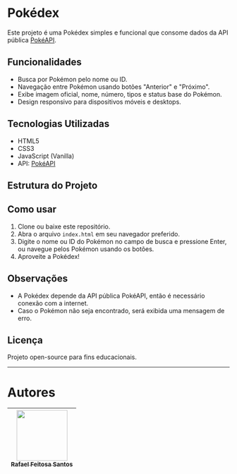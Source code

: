 # Pokédex

Este projeto é uma Pokédex simples e funcional que consome dados da API pública [PokéAPI](https://pokeapi.co/). 

## Funcionalidades

- Busca por Pokémon pelo nome ou ID.
- Navegação entre Pokémon usando botões "Anterior" e "Próximo".
- Exibe imagem oficial, nome, número, tipos e status base do Pokémon.
- Design responsivo para dispositivos móveis e desktops.

## Tecnologias Utilizadas

- HTML5
- CSS3
- JavaScript (Vanilla)
- API: [PokéAPI](https://pokeapi.co/)

## Estrutura do Projeto


## Como usar

1. Clone ou baixe este repositório.
2. Abra o arquivo `index.html` em seu navegador preferido.
3. Digite o nome ou ID do Pokémon no campo de busca e pressione Enter, ou navegue pelos Pokémon usando os botões.
4. Aproveite a Pokédex!


## Observações

- A Pokédex depende da API pública PokéAPI, então é necessário conexão com a internet.
- Caso o Pokémon não seja encontrado, será exibida uma mensagem de erro.

## Licença

Projeto open-source para fins educacionais.

---

# Autores
| [<img loading="lazy" src="https://avatars.githubusercontent.com/u/127707049?v=4" width=115><br><sub>Rafael Feitosa Santos</sub>](https://github.com/Rafael-Feitosa-santos) | 
| :---: |


